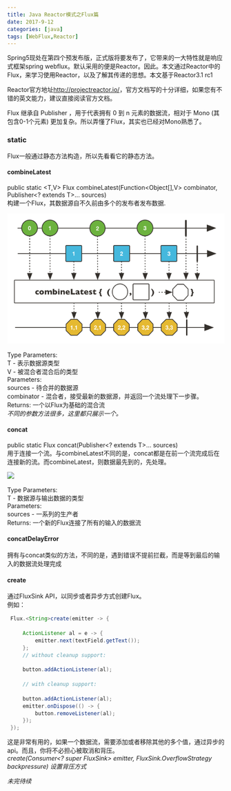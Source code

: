 ```yaml
---
title: Java Reactor模式之Flux篇
date: 2017-9-12
categories: [java]
tags: [WebFlux,Reactor]
---
```


Spring5现处在第四个预发布版，正式版将要发布了，它带来的一大特性就是响应式框架spring webflux。默认采用的便是Reactor。因此。本文通过Reactor中的Flux，来学习使用Reactor，以及了解其传递的思想。本文基于Reactor3.1 rc1    

Reactor官方地址<http://projectreactor.io/>，官方文档写的十分详细，如果您有不错的英文能力，建议直接阅读官方文档。  

<!-- more -->

Flux<T> 继承自 Publisher<T> ，用于代表拥有 0 到 n 元素的数据流，相对于 Mono<T> (其包含0-1个元素) 更加复杂。所以弄懂了Flux，其实也已经对Mono熟悉了。  

### static
Flux一般通过静态方法构造，所以先看看它的静态方法。

#### combineLatest

public static <T,V> Flux<V> combineLatest(Function<Object[],V> combinator, Publisher<? extends T>... sources)  
构建一个Flux，其数据源自不久前由多个的发布者发布数据.

![](https://raw.githubusercontent.com/reactor/reactor-core/v3.1.0.RC1/src/docs/marble/combinelatest.png)  

Type Parameters:  
T - 表示数据源类型  
V - 被混合者混合后的类型  
Parameters:   
sources - 待合并的数据源  
combinator - 混合者，接受最新的数据源，并返回一个流处理下一步骤。
Returns:  一个以Flux为基础的混合流  
*不同的参数方法很多，这里都只展示一个。*  

#### concat
public static <T> Flux<T> concat(Publisher<? extends T>... sources)  
用于连接一个流。与combineLatest不同的是，concat都是在前一个流完成后在连接新的流。而combineLatest，则数据最先到的，先处理。  

![](https://raw.githubusercontent.com/reactor/reactor-core/v3.1.0.RC1/src/docs/marble/concat.png)  

Type Parameters:   
T - 数据源与输出数据的类型  
Parameters:  
sources - 一系列的生产者  
Returns:  一个新的Flux连接了所有的输入的数据流  

#### concatDelayError
拥有与concat类似的方法，不同的是，遇到错误不提前拦截，而是等到最后的输入的数据流处理完成

#### create
通过FluxSink API，以同步或者异步方式创建Flux。  
例如：  
```java
 Flux.<String>create(emitter -> {

     ActionListener al = e -> {
         emitter.next(textField.getText());
     };
     // without cleanup support:

     button.addActionListener(al);

     // with cleanup support:

     button.addActionListener(al);
     emitter.onDispose(() -> {
         button.removeListener(al);
     });
 });
```
这是非常有用的，如果一个数据流，需要添加或者移除其他的多个值，通过异步的api。而且，你将不必担心被取消和背压。  
*create(Consumer<? super FluxSink<T>> emitter, FluxSink.OverflowStrategy backpressure) 设置背压方式*  



*未完待续*